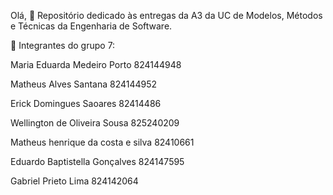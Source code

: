 Olá, 👋
Repositório dedicado às entregas da A3 da UC de Modelos, Métodos e Técnicas da Engenharia de Software.

🚀 Integrantes do grupo 7:


Maria Eduarda Medeiro Porto	824144948  

Matheus Alves Santana	824144952  

Erick Domingues Saoares	82414486  

Wellington de Oliveira Sousa 	825240209  

Matheus henrique da costa e silva	82410661  

Eduardo Baptistella Gonçalves	824147595  

Gabriel Prieto Lima 824142064
